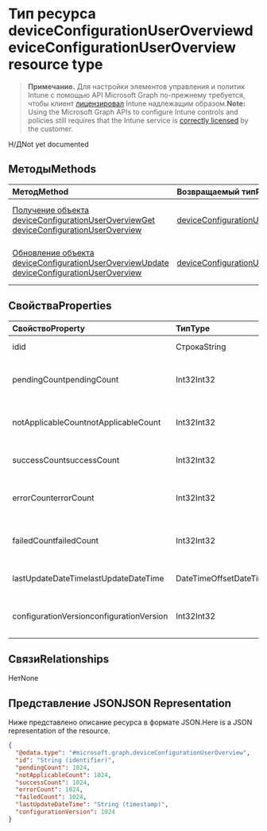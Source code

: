 # <a name="deviceconfigurationuseroverview-resource-type"></a><span data-ttu-id="8d6f4-101">Тип ресурса deviceConfigurationUserOverview</span><span class="sxs-lookup"><span data-stu-id="8d6f4-101">deviceConfigurationUserOverview resource type</span></span>

> <span data-ttu-id="8d6f4-102">**Примечание.** Для настройки элементов управления и политик Intune с помощью API Microsoft Graph по-прежнему требуется, чтобы клиент [лицензировал](https://go.microsoft.com/fwlink/?linkid=839381) Intune надлежащим образом.</span><span class="sxs-lookup"><span data-stu-id="8d6f4-102">**Note:** Using the Microsoft Graph APIs to configure Intune controls and policies still requires that the Intune service is [correctly licensed](https://go.microsoft.com/fwlink/?linkid=839381) by the customer.</span></span>

<span data-ttu-id="8d6f4-103">Н/Д</span><span class="sxs-lookup"><span data-stu-id="8d6f4-103">Not yet documented</span></span>
## <a name="methods"></a><span data-ttu-id="8d6f4-104">Методы</span><span class="sxs-lookup"><span data-stu-id="8d6f4-104">Methods</span></span>
|<span data-ttu-id="8d6f4-105">Метод</span><span class="sxs-lookup"><span data-stu-id="8d6f4-105">Method</span></span>|<span data-ttu-id="8d6f4-106">Возвращаемый тип</span><span class="sxs-lookup"><span data-stu-id="8d6f4-106">Return Type</span></span>|<span data-ttu-id="8d6f4-107">Описание</span><span class="sxs-lookup"><span data-stu-id="8d6f4-107">Description</span></span>|
|:---|:---|:---|
|[<span data-ttu-id="8d6f4-108">Получение объекта deviceConfigurationUserOverview</span><span class="sxs-lookup"><span data-stu-id="8d6f4-108">Get deviceConfigurationUserOverview</span></span>](../api/intune_deviceconfig_deviceconfigurationuseroverview_get.md)|[<span data-ttu-id="8d6f4-109">deviceConfigurationUserOverview</span><span class="sxs-lookup"><span data-stu-id="8d6f4-109">deviceConfigurationUserOverview</span></span>](../resources/intune_deviceconfig_deviceconfigurationuseroverview.md)|<span data-ttu-id="8d6f4-110">Чтение свойств и связей объекта [deviceConfigurationUserOverview](../resources/intune_deviceconfig_deviceconfigurationuseroverview.md).</span><span class="sxs-lookup"><span data-stu-id="8d6f4-110">Read properties and relationships of the [deviceConfigurationUserOverview](../resources/intune_deviceconfig_deviceconfigurationuseroverview.md) object.</span></span>|
|[<span data-ttu-id="8d6f4-111">Обновление объекта deviceConfigurationUserOverview</span><span class="sxs-lookup"><span data-stu-id="8d6f4-111">Update deviceConfigurationUserOverview</span></span>](../api/intune_deviceconfig_deviceconfigurationuseroverview_update.md)|[<span data-ttu-id="8d6f4-112">deviceConfigurationUserOverview</span><span class="sxs-lookup"><span data-stu-id="8d6f4-112">deviceConfigurationUserOverview</span></span>](../resources/intune_deviceconfig_deviceconfigurationuseroverview.md)|<span data-ttu-id="8d6f4-113">Обновление свойств объекта [deviceConfigurationUserOverview](../resources/intune_deviceconfig_deviceconfigurationuseroverview.md).</span><span class="sxs-lookup"><span data-stu-id="8d6f4-113">Update the properties of a [deviceConfigurationUserOverview](../resources/intune_deviceconfig_deviceconfigurationuseroverview.md) object.</span></span>|

## <a name="properties"></a><span data-ttu-id="8d6f4-114">Свойства</span><span class="sxs-lookup"><span data-stu-id="8d6f4-114">Properties</span></span>
|<span data-ttu-id="8d6f4-115">Свойство</span><span class="sxs-lookup"><span data-stu-id="8d6f4-115">Property</span></span>|<span data-ttu-id="8d6f4-116">Тип</span><span class="sxs-lookup"><span data-stu-id="8d6f4-116">Type</span></span>|<span data-ttu-id="8d6f4-117">Описание</span><span class="sxs-lookup"><span data-stu-id="8d6f4-117">Description</span></span>|
|:---|:---|:---|
|<span data-ttu-id="8d6f4-118">id</span><span class="sxs-lookup"><span data-stu-id="8d6f4-118">id</span></span>|<span data-ttu-id="8d6f4-119">Строка</span><span class="sxs-lookup"><span data-stu-id="8d6f4-119">String</span></span>|<span data-ttu-id="8d6f4-120">Ключ объекта.</span><span class="sxs-lookup"><span data-stu-id="8d6f4-120">Key of the entity.</span></span>|
|<span data-ttu-id="8d6f4-121">pendingCount</span><span class="sxs-lookup"><span data-stu-id="8d6f4-121">pendingCount</span></span>|<span data-ttu-id="8d6f4-122">Int32</span><span class="sxs-lookup"><span data-stu-id="8d6f4-122">Int32</span></span>|<span data-ttu-id="8d6f4-123">Количество ожидающих пользователей.</span><span class="sxs-lookup"><span data-stu-id="8d6f4-123">Number of pending Users</span></span>|
|<span data-ttu-id="8d6f4-124">notApplicableCount</span><span class="sxs-lookup"><span data-stu-id="8d6f4-124">notApplicableCount</span></span>|<span data-ttu-id="8d6f4-125">Int32</span><span class="sxs-lookup"><span data-stu-id="8d6f4-125">Int32</span></span>|<span data-ttu-id="8d6f4-126">Количество неприменимых пользователей</span><span class="sxs-lookup"><span data-stu-id="8d6f4-126">Number of not applicable users.</span></span>|
|<span data-ttu-id="8d6f4-127">successCount</span><span class="sxs-lookup"><span data-stu-id="8d6f4-127">successCount</span></span>|<span data-ttu-id="8d6f4-128">Int32</span><span class="sxs-lookup"><span data-stu-id="8d6f4-128">Int32</span></span>|<span data-ttu-id="8d6f4-129">Количество успешных пользователей.</span><span class="sxs-lookup"><span data-stu-id="8d6f4-129">Number of succeeded Users</span></span>|
|<span data-ttu-id="8d6f4-130">errorCount</span><span class="sxs-lookup"><span data-stu-id="8d6f4-130">errorCount</span></span>|<span data-ttu-id="8d6f4-131">Int32</span><span class="sxs-lookup"><span data-stu-id="8d6f4-131">Int32</span></span>|<span data-ttu-id="8d6f4-132">Количество пользователей с ошибками.</span><span class="sxs-lookup"><span data-stu-id="8d6f4-132">Number of error Users</span></span>|
|<span data-ttu-id="8d6f4-133">failedCount</span><span class="sxs-lookup"><span data-stu-id="8d6f4-133">failedCount</span></span>|<span data-ttu-id="8d6f4-134">Int32</span><span class="sxs-lookup"><span data-stu-id="8d6f4-134">Int32</span></span>|<span data-ttu-id="8d6f4-135">Количество пользователей со сбоями.</span><span class="sxs-lookup"><span data-stu-id="8d6f4-135">Number of failed Users</span></span>|
|<span data-ttu-id="8d6f4-136">lastUpdateDateTime</span><span class="sxs-lookup"><span data-stu-id="8d6f4-136">lastUpdateDateTime</span></span>|<span data-ttu-id="8d6f4-137">DateTimeOffset</span><span class="sxs-lookup"><span data-stu-id="8d6f4-137">DateTimeOffset</span></span>|<span data-ttu-id="8d6f4-138">Время последнего обновления.</span><span class="sxs-lookup"><span data-stu-id="8d6f4-138">Last update time</span></span>|
|<span data-ttu-id="8d6f4-139">configurationVersion</span><span class="sxs-lookup"><span data-stu-id="8d6f4-139">configurationVersion</span></span>|<span data-ttu-id="8d6f4-140">Int32</span><span class="sxs-lookup"><span data-stu-id="8d6f4-140">Int32</span></span>|<span data-ttu-id="8d6f4-141">Версия политики для этого обзора</span><span class="sxs-lookup"><span data-stu-id="8d6f4-141">Version of the policy for that overview</span></span>|

## <a name="relationships"></a><span data-ttu-id="8d6f4-142">Связи</span><span class="sxs-lookup"><span data-stu-id="8d6f4-142">Relationships</span></span>
<span data-ttu-id="8d6f4-143">Нет</span><span class="sxs-lookup"><span data-stu-id="8d6f4-143">None</span></span>
## <a name="json-representation"></a><span data-ttu-id="8d6f4-144">Представление JSON</span><span class="sxs-lookup"><span data-stu-id="8d6f4-144">JSON Representation</span></span>
<span data-ttu-id="8d6f4-145">Ниже представлено описание ресурса в формате JSON.</span><span class="sxs-lookup"><span data-stu-id="8d6f4-145">Here is a JSON representation of the resource.</span></span>
<!--{
  "blockType": "resource",
  "baseType": "microsoft.graph.entity",
  "keyProperty": "id",
  "@odata.type": "microsoft.graph.deviceConfigurationUserOverview"
}-->
``` json
{
  "@odata.type": "#microsoft.graph.deviceConfigurationUserOverview",
  "id": "String (identifier)",
  "pendingCount": 1024,
  "notApplicableCount": 1024,
  "successCount": 1024,
  "errorCount": 1024,
  "failedCount": 1024,
  "lastUpdateDateTime": "String (timestamp)",
  "configurationVersion": 1024
}
```








